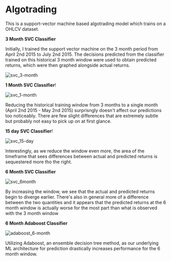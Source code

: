 # Algotrading
This is a support-vector machine based algotrading model which trains on a OHLCV dataset.

**3 Month SVC Classifier**

Initially, I trained the support vector machine on the 3 month period from April 2nd 2015 to July 2nd 2015. 
The decisions predicted from the classifier trained on this historical 3 month window were used to obtain predicted returns, which were then graphed alongside actual returns.

![svc_3-month](https://user-images.githubusercontent.com/54637095/226731265-c8059aed-2402-4a7a-92e2-9e84faa7d235.png)


**1 Month SVC Classifier**!

![svc_1-month](https://user-images.githubusercontent.com/54637095/226736032-5e6de8da-1ae7-420c-966d-1580cb7ab62f.png)

Reducing the historical training window from 3 months to a single month (April 2nd 2015 - May 2nd 2015) surprisngly doesn't affect our predictions too noticeably. There are few slight differences that are extremely subtle but probably not easy to pick up on at first glance.

**15 day SVC Classifier**!

![svc_15-day](https://user-images.githubusercontent.com/54637095/226741153-5d0d6825-72fc-4bc8-aa85-442b7897f6e6.png)


Interestingly, as we reduce the window even more, the area of the timeframe that sees differences between actual and predicted returns is sequestered more tho the right.


**6 Month SVC Classifier**

![svc_6month](https://user-images.githubusercontent.com/54637095/227732568-ea8fcbdb-4f51-41ee-9b92-9aac9124f69f.png)

By increasing the window, we see that the actual and predicted returns begin to diverge earlier. There's also in general more of a difference between the two quantities and it appears that the predicted returns at the 6 month window is actually worse for the most part than what is observed with the 3 month window

**6 Month Adaboost Classifier**

![adaboost_6-month](https://user-images.githubusercontent.com/54637095/227734223-f48d9ab3-1208-4376-a101-d54cc89781aa.png)


Utilizing Adaboost, an ensemble decision tree method, as our underlying ML architecture for prediction drastically increases performance for the 6 month window.
